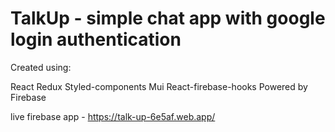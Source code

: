 # TalkUp - simple chat app with google login authentication

Created using:

React
Redux
Styled-components
Mui
React-firebase-hooks
Powered by Firebase


live firebase app - https://talk-up-6e5af.web.app/ 

